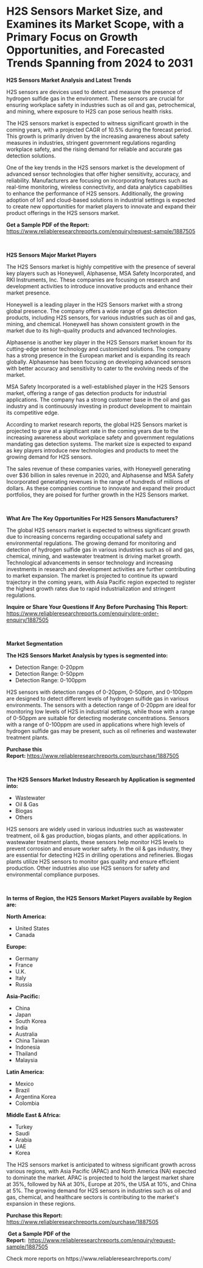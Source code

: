 <p><h1>H2S Sensors Market Size, and Examines its Market Scope, with a Primary Focus on Growth Opportunities, and Forecasted Trends Spanning from 2024 to 2031</h1></p><p><strong>H2S Sensors Market Analysis and Latest Trends</strong></p>
<p><p>H2S sensors are devices used to detect and measure the presence of hydrogen sulfide gas in the environment. These sensors are crucial for ensuring workplace safety in industries such as oil and gas, petrochemical, and mining, where exposure to H2S can pose serious health risks.</p><p>The H2S sensors market is expected to witness significant growth in the coming years, with a projected CAGR of 10.5% during the forecast period. This growth is primarily driven by the increasing awareness about safety measures in industries, stringent government regulations regarding workplace safety, and the rising demand for reliable and accurate gas detection solutions.</p><p>One of the key trends in the H2S sensors market is the development of advanced sensor technologies that offer higher sensitivity, accuracy, and reliability. Manufacturers are focusing on incorporating features such as real-time monitoring, wireless connectivity, and data analytics capabilities to enhance the performance of H2S sensors. Additionally, the growing adoption of IoT and cloud-based solutions in industrial settings is expected to create new opportunities for market players to innovate and expand their product offerings in the H2S sensors market.</p></p>
<p><strong>Get a Sample PDF of the Report:&nbsp;</strong> <a href="https://www.reliableresearchreports.com/enquiry/request-sample/1887505">https://www.reliableresearchreports.com/enquiry/request-sample/1887505</a></p>
<p>&nbsp;</p>
<p><strong>H2S Sensors Major Market Players</strong></p>
<p><p>The H2S Sensors market is highly competitive with the presence of several key players such as Honeywell, Alphasense, MSA Safety Incorporated, and RKI Instruments, Inc. These companies are focusing on research and development activities to introduce innovative products and enhance their market presence. </p><p>Honeywell is a leading player in the H2S Sensors market with a strong global presence. The company offers a wide range of gas detection products, including H2S sensors, for various industries such as oil and gas, mining, and chemical. Honeywell has shown consistent growth in the market due to its high-quality products and advanced technologies.</p><p>Alphasense is another key player in the H2S Sensors market known for its cutting-edge sensor technology and customized solutions. The company has a strong presence in the European market and is expanding its reach globally. Alphasense has been focusing on developing advanced sensors with better accuracy and sensitivity to cater to the evolving needs of the market.</p><p>MSA Safety Incorporated is a well-established player in the H2S Sensors market, offering a range of gas detection products for industrial applications. The company has a strong customer base in the oil and gas industry and is continuously investing in product development to maintain its competitive edge.</p><p>According to market research reports, the global H2S Sensors market is projected to grow at a significant rate in the coming years due to the increasing awareness about workplace safety and government regulations mandating gas detection systems. The market size is expected to expand as key players introduce new technologies and products to meet the growing demand for H2S sensors.</p><p>The sales revenue of these companies varies, with Honeywell generating over $36 billion in sales revenue in 2020, and Alphasense and MSA Safety Incorporated generating revenues in the range of hundreds of millions of dollars. As these companies continue to innovate and expand their product portfolios, they are poised for further growth in the H2S Sensors market.</p></p>
<p>&nbsp;</p>
<p><strong>What Are The Key Opportunities For H2S Sensors Manufacturers?</strong></p>
<p><p>The global H2S sensors market is expected to witness significant growth due to increasing concerns regarding occupational safety and environmental regulations. The growing demand for monitoring and detection of hydrogen sulfide gas in various industries such as oil and gas, chemical, mining, and wastewater treatment is driving market growth. Technological advancements in sensor technology and increasing investments in research and development activities are further contributing to market expansion. The market is projected to continue its upward trajectory in the coming years, with Asia Pacific region expected to register the highest growth rates due to rapid industrialization and stringent regulations.</p></p>
<p><strong>Inquire or Share Your Questions If Any Before Purchasing This Report:</strong> <a href="https://www.reliableresearchreports.com/enquiry/pre-order-enquiry/1887505">https://www.reliableresearchreports.com/enquiry/pre-order-enquiry/1887505</a></p>
<p>&nbsp;</p>
<p><strong>Market Segmentation</strong></p>
<p><strong>The H2S Sensors Market Analysis by types is segmented into:</strong></p>
<p><ul><li>Detection Range: 0-20ppm</li><li>Detection Range: 0-50ppm</li><li>Detection Range: 0-100ppm</li></ul></p>
<p><p>H2S sensors with detection ranges of 0-20ppm, 0-50ppm, and 0-100ppm are designed to detect different levels of hydrogen sulfide gas in various environments. The sensors with a detection range of 0-20ppm are ideal for monitoring low levels of H2S in industrial settings, while those with a range of 0-50ppm are suitable for detecting moderate concentrations. Sensors with a range of 0-100ppm are used in applications where high levels of hydrogen sulfide gas may be present, such as oil refineries and wastewater treatment plants.</p></p>
<p><strong>Purchase this Report:&nbsp;</strong><a href="https://www.reliableresearchreports.com/purchase/1887505">https://www.reliableresearchreports.com/purchase/1887505</a></p>
<p>&nbsp;</p>
<p><strong>The H2S Sensors Market Industry Research by Application is segmented into:</strong></p>
<p><ul><li>Wastewater</li><li>Oil & Gas</li><li>Biogas</li><li>Others</li></ul></p>
<p><p>H2S sensors are widely used in various industries such as wastewater treatment, oil & gas production, biogas plants, and other applications. In wastewater treatment plants, these sensors help monitor H2S levels to prevent corrosion and ensure worker safety. In the oil & gas industry, they are essential for detecting H2S in drilling operations and refineries. Biogas plants utilize H2S sensors to monitor gas quality and ensure efficient production. Other industries also use H2S sensors for safety and environmental compliance purposes.</p></p>
<p>&nbsp;</p>
<p><strong>In terms of Region, the H2S Sensors Market Players available by Region are:</strong></p>
<p>
    <p> <strong> North America: </strong>
        <ul>
            <li>United States</li>
            <li>Canada</li>
        </ul>
        </p> 
    <p> <strong> Europe: </strong>
        <ul>
            <li>Germany</li>
            <li>France</li>
            <li>U.K.</li>
            <li>Italy</li>
            <li>Russia</li>
        </ul>
        </p> 
    <p> <strong> Asia-Pacific: </strong>
        <ul>
            <li>China</li>
            <li>Japan</li>
            <li>South Korea</li>
            <li>India</li>
            <li>Australia</li>
            <li>China Taiwan</li>
            <li>Indonesia</li>
            <li>Thailand</li>
            <li>Malaysia</li>
        </ul>
        </p> 
    <p> <strong> Latin America: </strong>
        <ul>
            <li>Mexico</li>
            <li>Brazil</li>
            <li>Argentina Korea</li>
            <li>Colombia</li>
        </ul>
        </p> 
    <p> <strong> Middle East & Africa: </strong>
        <ul>
            <li>Turkey</li>
            <li>Saudi</li>
            <li>Arabia</li>
            <li>UAE</li>
            <li>Korea</li>
        </ul>
    </p>
    </p>
<p><p>The H2S sensors market is anticipated to witness significant growth across various regions, with Asia Pacific (APAC) and North America (NA) expected to dominate the market. APAC is projected to hold the largest market share at 35%, followed by NA at 30%, Europe at 20%, the USA at 10%, and China at 5%. The growing demand for H2S sensors in industries such as oil and gas, chemical, and healthcare sectors is contributing to the market's expansion in these regions.</p></p>
<p><strong>Purchase this Report: </strong><a href="https://www.reliableresearchreports.com/purchase/1887505">https://www.reliableresearchreports.com/purchase/1887505</a></p>
<p>&nbsp;<strong>Get a Sample PDF of the Report:&nbsp;&nbsp;</strong><a href="https://www.reliableresearchreports.com/enquiry/request-sample/1887505">https://www.reliableresearchreports.com/enquiry/request-sample/1887505</a></p>
<p><strong></strong></p>
<p>Check more reports on https://www.reliableresearchreports.com/</p>